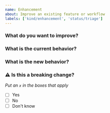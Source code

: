 ```yaml
---
name: Enhancement
about: Improve an existing feature or workflow
labels: ['kind/enhancement', 'status/triage']
---
```


### What do you want to improve?

### What is the current behavior?

### What is the new behavior?

### :warning: Is this a breaking change?

_Put an `x` in the boxes that apply_

- [ ] Yes
- [ ] No
- [ ] Don't know
